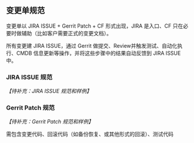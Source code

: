 ## 变更单规范

变更单以 JIRA ISSUE + Gerrit Patch + CF 形式出现，JIRA 是入口、CF 只在必要时做辅助（比如客户需要正式的变更文档）。

所有变更建 JIRA ISSUE，通过 Gerrit 做提交、Review并触发测试、自动化执行、CMDB 信息更新等操作，并将这些步骤中的结果自动反馈到 JIRA ISSUE 中。


### JIRA ISSUE 规范

_【待补充：JIRA ISSUE 规范和样例】_


### Gerrit Patch 规范

_【待补充：Gerrit Patch 规范和样例】_

需包含变更代码、回滚代码（如备份恢复、或其他形式的回滚）、测试代码


